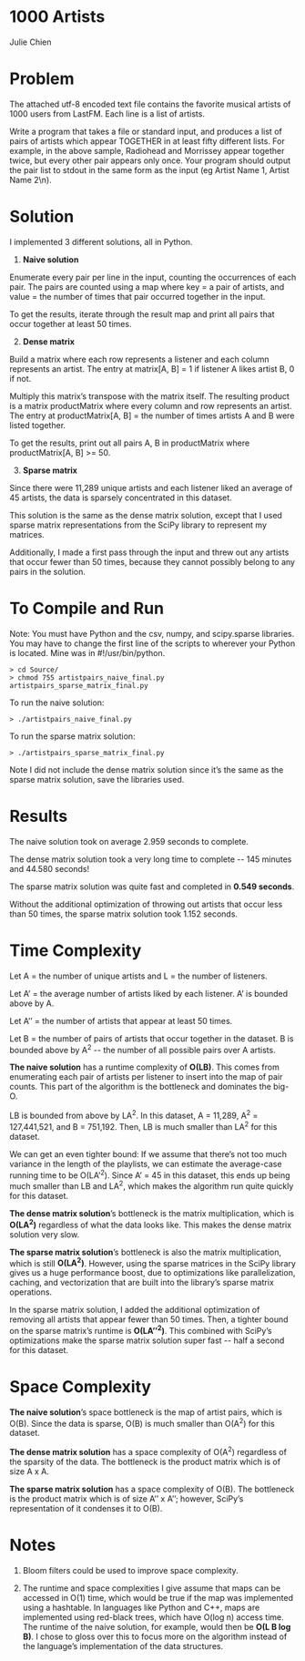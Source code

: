 # 1000 Artists

Julie Chien

# Problem

The attached utf-8 encoded text file contains the favorite musical artists of 1000 users from LastFM. Each line is a list of artists.

Write a program that takes a file or standard input, and produces a list of pairs of artists which appear TOGETHER in at least fifty different lists. For example, in the above sample, Radiohead and Morrissey appear together twice, but every other pair appears only once. Your program should output the pair list to stdout in the same form as the input (eg Artist Name 1, Artist Name 2\n).

# Solution

I implemented 3 different solutions, all in Python. 

1. **Naive solution**

Enumerate every pair per line in the input, counting the occurrences of each pair. The pairs are counted using a map where key = a pair of artists, and value = the number of times that pair occurred together in the input. 

To get the results, iterate through the result map and print all pairs that occur together at least 50 times.

2. **Dense matrix**

Build a matrix where each row represents a listener and each column represents an artist. The entry at matrix[A, B] = 1 if listener A likes artist B, 0 if not. 

Multiply this matrix’s transpose with the matrix itself. The resulting product is a matrix productMatrix where every column and row represents an artist. The entry at productMatrix[A, B] = the number of times artists A and B were listed together.

To get the results, print out all pairs A, B in productMatrix where productMatrix[A, B] >= 50. 

3. **Sparse matrix**

Since there were 11,289 unique artists and each listener liked an average of 45 artists, the data is sparsely concentrated in this dataset. 

This solution is the same as the dense matrix solution, except that I used sparse matrix representations from the SciPy library to represent my matrices. 

Additionally, I made a first pass through the input and threw out any artists that occur fewer than 50 times, because they cannot possibly belong to any pairs in the solution.

# To Compile and Run

Note: You must have Python and the csv, numpy, and scipy.sparse libraries. You may have to change the first line of the scripts to wherever your Python is located. Mine was in #!/usr/bin/python.

	> cd Source/
	> chmod 755 artistpairs_naive_final.py artistpairs_sparse_matrix_final.py

To run the naive solution:

	> ./artistpairs_naive_final.py

To run the sparse matrix solution:

	> ./artistpairs_sparse_matrix_final.py

Note I did not include the dense matrix solution since it’s the same as the sparse matrix solution, save the libraries used.

# Results

The naive solution took on average 2.959 seconds to complete.

The dense matrix solution took a very long time to complete -- 145 minutes and 44.580 seconds!

The sparse matrix solution was quite fast and completed in **0.549 seconds**. 

Without the additional optimization of throwing out artists that occur less than 50 times, the sparse matrix solution took 1.152 seconds.

# Time Complexity

Let A = the number of unique artists and L = the number of listeners.

Let A’ = the average number of artists liked by each listener. A’ is bounded above by A.

Let A’’ = the number of artists that appear at least 50 times.

Let B = the number of pairs of artists that occur together in the dataset. B is bounded above by A<sup>2</sup> -- the number of all possible pairs over A artists.

**The naive solution** has a runtime complexity of **O(L****B****)**. This comes from enumerating each pair of artists per listener to insert into the map of pair counts. This part of the algorithm is the bottleneck and dominates the big-O.

LB is bounded from above by LA<sup>2</sup>. In this dataset, A = 11,289, A<sup>2</sup> = 127,441,521, and B = 751,192. Then, LB is much smaller than LA<sup>2</sup> for this dataset.

We can get an even tighter bound: If we assume that there’s not too much variance in the length of the playlists, we can estimate the average-case running time to be O(LA’<sup>2</sup>). Since A’ = 45 in this dataset, this ends up being much smaller than LB and LA<sup>2</sup>, which makes the algorithm run quite quickly for this dataset.

**The dense matrix solution**’s bottleneck is the matrix multiplication, which is **O(LA<sup>2</sup>)** regardless of what the data looks like. This makes the dense matrix solution very slow.

**The sparse matrix solution**’s bottleneck is also the matrix multiplication, which is still **O(LA<sup>2</sup>)**. However, using the sparse matrices in the SciPy library gives us a huge performance boost, due to optimizations like parallelization, caching, and vectorization  that are built into the library’s sparse matrix operations. 

In the sparse matrix solution, I added the additional optimization of removing all artists that appear fewer than 50 times. Then, a tighter bound on the sparse matrix’s runtime is **O(LA’’<sup>2</sup>)**. This combined with SciPy’s optimizations make the sparse matrix solution super fast -- half a second for this dataset.

# Space Complexity

**The naive solution**’s space bottleneck is the map of artist pairs, which is O(B). Since the data is sparse,  O(B) is much smaller than O(A<sup>2</sup>) for this dataset.

**The dense matrix solution** has a space complexity of O(A<sup>2</sup>) regardless of the sparsity of the data. The bottleneck is the product matrix which is of size A x A.

**The sparse matrix solution** has a space complexity of O(B). The bottleneck is the product matrix which is of size A’’ x A’’; however, SciPy’s representation of it condenses it to O(B).

# Notes

1. Bloom filters could be used to improve space complexity.

2. The runtime and space complexities I give assume that maps can be accessed in O(1) time, which would be true if the map was implemented using a hashtable. In languages like Python and C++, maps are implemented using red-black trees, which have O(log n) access time. The runtime of the naive solution, for example, would then be **O(L B log B)**. I chose to gloss over this to focus more on the algorithm instead of the language’s implementation of the data structures.

